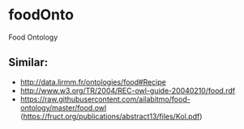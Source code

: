 # foodOnto
Food Ontology



## Similar:

* http://data.lirmm.fr/ontologies/food#Recipe
* http://www.w3.org/TR/2004/REC-owl-guide-20040210/food.rdf
* https://raw.githubusercontent.com/ailabitmo/food-ontology/master/food.owl (https://fruct.org/publications/abstract13/files/Kol.pdf)
